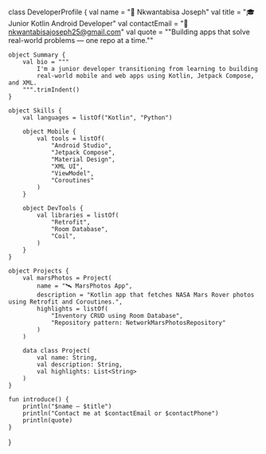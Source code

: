 class DeveloperProfile {
    val name = "👋 Nkwantabisa Joseph"
    val title = "🎓 Junior Kotlin Android Developer"
    val contactEmail = "📧 nkwantabisajoseph25@gmail.com"
    val quote = "\"Building apps that solve real-world problems — one repo at a time.\""

    object Summary {
        val bio = """
            I'm a junior developer transitioning from learning to building 
            real-world mobile and web apps using Kotlin, Jetpack Compose, and XML.
        """.trimIndent()
    }

    object Skills {
        val languages = listOf("Kotlin", "Python")

        object Mobile {
            val tools = listOf(
                "Android Studio",
                "Jetpack Compose",
                "Material Design",
                "XML UI",
                "ViewModel",
                "Coroutines"
            )
        }

        object DevTools {
            val libraries = listOf(
                "Retrofit",
                "Room Database",
                "Coil",
            )
        }
    }

    object Projects {
        val marsPhotos = Project(
            name = "🛰 MarsPhotos App",
            description = "Kotlin app that fetches NASA Mars Rover photos using Retrofit and Coroutines.",
            highlights = listOf(
                "Inventory CRUD using Room Database",
                "Repository pattern: NetworkMarsPhotosRepository"
            )
        )

        data class Project(
            val name: String,
            val description: String,
            val highlights: List<String>
        )
    }

    fun introduce() {
        println("$name — $title")
        println("Contact me at $contactEmail or $contactPhone")
        println(quote)
    }
}
